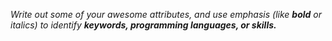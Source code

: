 _Write out some of your awesome attributes, and use emphasis (like **bold** or italics) to identify **keywords, programming languages, or skills.**_
